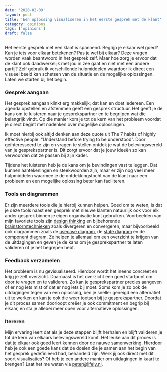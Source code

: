 ```yaml
---
date: '2020-02-09'
layout: post
title: 'Een oplossing visualiseren in het eerste gesprek met de klant'
category: opinions
tags: ['opinions']
draft: false
---
```


Het eerste gesprek met een klant is spannend. Begrijp je elkaar wel goed? Kan je iets voor elkaar betekenen? Pas je wel bij elkaar? Deze vragen worden vaak beantwoord in het gesprek zelf. Maar hoe zorg je ervoor dat de klant ook daadwerkelijk met jou in zee gaat en niet met een andere partij? Zelf gebruik ik verschillende hulpmiddelen waardoor ik direct een visueel beeld kan schetsen van de situatie en de mogelijke oplossingen. Laten we starten bij het begin.

### Gesprek aangaan

Het gesprek aangaan klinkt erg makkelijk; dat kan en doet iedereen. Een agenda opstellen en afstemmen geeft een gesprek structuur. Het geeft je de kans om te luisteren naar je gesprekspartner en te begrijpen wat die belangrijk vindt. Op die manier kom je tot de kern van het probleem voordat je direct begint met nadenken over mogelijke oplossingen.

Ik moet hierbij ook altijd denken aan deze quote uit The 7 habits of highly effective people: “Understand before trying to be understood”. Door geïnteresseerd te zijn en vragen te stellen ontdek je wat de belevingswereld van je gesprekspartner is. Dit zorgt ervoor dat je jouw ideeën zo kan verwoorden dat ze passen bij zijn kader.

Tijdens het luisteren heb je de kans om je bevindingen vast te leggen. Dat kunnen aantekeningen en steekwoorden zijn, maar er zijn nog veel meer hulpmiddelen waarmee je de ontdekkingstocht van de klant naar een probleem en een mogelijke oplossing beter kan faciliteren.

### Tools en diagrammen

Er zijn meerdere tools die je hierbij kunnen helpen. Goed om te weten, is dat je deze tools naast een gesprek met nieuwe klanten natuurlijk ook voor elk ander gesprek binnen je eigen organisatie kunt gebruiken. Voorbeelden van mijn favoriete tools zijn [design thinking](https://www.frankwatching.com/archive/2017/04/10/design-thinking-gewoon-doen-5-concrete-stappen/) en bijbehorende [brainstormtechnieken](https://www.managementimpact.nl/artikel/wat-brainstormen-en-hoe-doe-je-het/) zoals divergeren en convergeren, maar bijvoorbeeld ook diagrammen zoals de [usecase diagram](https://circle.visual-paradigm.com/category/use-case/), de [state diagram](https://www.geeksforgeeks.org/unified-modeling-language-uml-state-diagrams/) en de [component diagram](https://www.visual-paradigm.com/guide/uml-unified-modeling-language/what-is-component-diagram/). Ze helpen je allemaal om een overzicht te krijgen van de uitdagingen en geven je de kans om je gesprekspartner te laten valideren of je het begrepen hebt.

### Feedback verzamelen

Het probleem is nu gevisualiseerd. Hierdoor wordt het ineens concreet en krijg je zelf overzicht. Daarnaast is het overzicht een goed startpunt om  door te vragen en te valideren. Zo kan je gesprekspartner precies aangeven of er nog iets mist of dat er nog iets bij moet. Soms kom je zo ook de uitdagingen tegen van een oplossing, ben je sneller geneigd een alternatief uit te werken en kan je ook die weer toetsen bij je gesprekspartner. Doordat je dit proces samen doorloopt creëer je ook commitment en begrip bij elkaar, en sta je allebei meer open voor alternatieve oplossingen.

### Itereren

Mijn ervaring leert dat als je deze stappen blijft herhalen en blijft valideren je tot de kern van elkaars belevingswereld komt. Het leuke aan dit proces is dat je elkaar ook goed leert kennen door de nauwe samenwerking. Hierdoor heb je ook een goede kans dat de doelen die je samen aan het begin van het gesprek gedefinieerd had, behandeld zijn. Werk jij ook direct met dit soort visualisaties? Of heb je een andere manier om uitdagingen in kaart te brengen? Laat het me weten via peter@lifely.nl.
